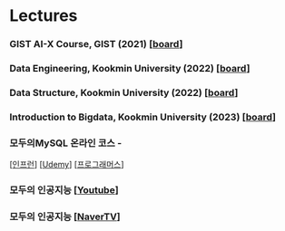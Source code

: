 
# Lectures

### GIST AI-X Course, GIST (2021) [<a href="https://github.com/dscoool/gist-aix">board</a>]
### Data Engineering, Kookmin University (2022) [<a href="https://ecampus.kookmin.ac.kr/course/view.php?id=48724">board</a>]
### Data Structure, Kookmin University (2022) [<a href="https://ecampus.kookmin.ac.kr/course/view.php?id=48724">board</a>]
### Introduction to Bigdata, Kookmin University (2023) [<a href="https://ecampus.kookmin.ac.kr/course/view.php?id=48724">board</a>]
### 모두의MySQL 온라인 코스 - 
[<a href="https://inf.run/uuqBi">인프런</a>]
[<a href="https://www.udemy.com/course/modu_sql/?referralCode=113EB10599DC7AD277BD">Udemy</a>]
[<a href="https://school.programmers.co.kr/learn/courses/16925/16925-%EB%AA%A8%EB%91%90%EB%A5%BC-%EC%9C%84%ED%95%9C-%EB%8D%B0%EC%9D%B4%ED%84%B0%EB%B2%A0%EC%9D%B4%EC%8A%A4-mysql">프로그래머스</a>]
### 모두의 인공지능 [<a href="https://youtube.com/@moduai">Youtube</a>]
### 모두의 인공지능 [<a href="https://tv.naver.com/dscoool">NaverTV</a>]

